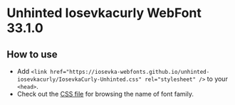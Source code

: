 # Unhinted Iosevkacurly WebFont 33.1.0

## How to use

- Add `<link href="https://iosevka-webfonts.github.io/unhinted-iosevkacurly/IosevkaCurly-Unhinted.css" rel="stylesheet" />` to your `<head>`.
- Check out the [CSS file](./IosevkaCurly-Unhinted.css) for browsing the name of font family.
